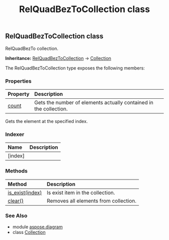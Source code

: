 ﻿---
title: RelQuadBezToCollection class
second_title: Aspose.Diagram for Python via .NET API References
description: 
type: docs
weight: 1820
url: /python-net/aspose.diagram/relquadbeztocollection/
is_root: false
---

## RelQuadBezToCollection class

RelQuadBezTo collection.



**Inheritance:** [RelQuadBezToCollection](/diagram/python-net/aspose.diagram/relquadbeztocollection) → 
[Collection](/diagram/python-net/aspose.diagram/collection)



The RelQuadBezToCollection type exposes the following members:

### Properties
| Property | Description |
| :- | :- |
| [count](/diagram/python-net/aspose.diagram/relquadbeztocollection/count) | Gets the number of elements actually contained in the collection. |



Gets the element at the specified index.
### Indexer
| Name | Description |
| :- | :- |
| [index] |  |


### Methods
| Method | Description |
| :- | :- |
| [is_exist(index)](/diagram/python-net/aspose.diagram/relquadbeztocollection/is_exist/#int) | Is exist item in the collection. |
| [clear()](/diagram/python-net/aspose.diagram/relquadbeztocollection/clear/#) | Removes all elements from collection. |


### See Also

* module [aspose.diagram](../)
* class [Collection](/diagram/python-net/aspose.diagram/collection)
